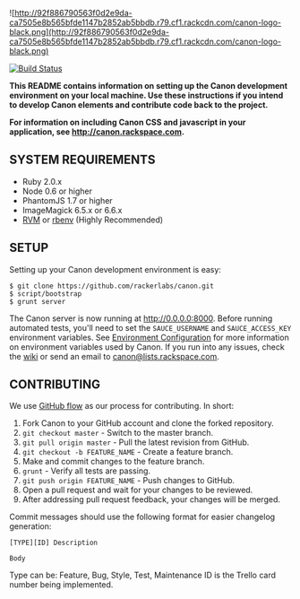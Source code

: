 ![http://92f886790563f0d2e9da-ca7505e8b565bfde1147b2852ab5bbdb.r79.cf1.rackcdn.com/canon-logo-black.png](http://92f886790563f0d2e9da-ca7505e8b565bfde1147b2852ab5bbdb.r79.cf1.rackcdn.com/canon-logo-black.png)

[![Build Status](https://travis-ci.org/rackerlabs/canon.png)](https://travis-ci.org/rackerlabs/canon)

**This README contains information on setting up the Canon development environment
on your local machine.  Use these instructions if you intend to develop Canon
elements and contribute code back to the project.**

**For information on including Canon CSS and javascript in your application, see http://canon.rackspace.com.**

## SYSTEM REQUIREMENTS

- Ruby 2.0.x
- Node 0.6 or higher
- PhantomJS 1.7 or higher
- ImageMagick 6.5.x or 6.6.x
- [RVM](https://rvm.io) or [rbenv](https://github.com/sstephenson/rbenv) (Highly Recommended)

## SETUP

Setting up your Canon development environment is easy:

    $ git clone https://github.com/rackerlabs/canon.git
    $ script/bootstrap
    $ grunt server

The Canon server is now running at http://0.0.0.0:8000. Before running automated
tests, you'll need to set the `SAUCE_USERNAME` and `SAUCE_ACCESS_KEY` environment
variables. See [Environment Configuration](https://github.rackspace.com/canon/canon/wiki/Environment-Configuration)
for more information on environment variables used by Canon. If you run into any
issues, check the [wiki](https://github.rackspace.com/canon/canon/wiki) or send
an email to canon@lists.rackspace.com.

## CONTRIBUTING

We use [GitHub flow](http://scottchacon.com/2011/08/31/github-flow.html) as our
process for contributing. In short:

1. Fork Canon to your GitHub account and clone the forked repository.
2. `git checkout master` - Switch to the master branch.
3. `git pull origin master` - Pull the latest revision from GitHub.
4. `git checkout -b FEATURE_NAME` - Create a feature branch.
5. Make and commit changes to the feature branch.
6. `grunt` - Verify all tests are passing.
7. `git push origin FEATURE_NAME` - Push changes to GitHub.
8. Open a pull request and wait for your changes to be reviewed.
9. After addressing pull request feedback, your changes will be merged.

Commit messages should use the following format for easier changelog generation:

```
[TYPE][ID] Description

Body
```

Type can be: Feature, Bug, Style, Test, Maintenance
ID is the Trello card number being implemented.
